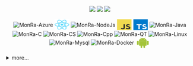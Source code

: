 <!--Hello
<h2><img src="https://emojis.slackmojis.com/emojis/images/1531849430/4246/blob-sunglasses.gif?1531849430" width="30"/> Hi 👋 , I'm MonRá! <img src="https://media.giphy.com/media/12oufCB0MyZ1Go/giphy.gif" width="50"></h2>
-->

<div>
  </p>
  <div align="center">
   <a href="https://www.facebook.com/ramon.chaib" target="_blank"><img src="https://img.shields.io/badge/-Facebook-%230077B5?style=for-the-badge&logo=facebook&logoColor=white" target="_blank"></a> 
  <a href="https://www.instagram.com/monrapps/" target="_blank"><img src="https://img.shields.io/badge/-Instagram-%23E4405F?style=for-the-badge&logo=instagram&logoColor=white" target="_blank"></a>
  <a href="https://www.linkedin.com/in/ramon-chaib-27007635/" target="_blank"><img src="https://img.shields.io/badge/-LinkedIn-%230077B5?style=for-the-badge&logo=linkedin&logoColor=white" target="_blank"></a>   
</div>
  
 <div style="display: inline_block" align="center"><br>
  <img align="center" alt="MonRa-Azure" height="30" width="40" src="https://cdn.jsdelivr.net/gh/devicons/devicon/icons/azure/azure-original.svg">
  <img align="center" alt="MonRa-React" height="30" width="40" src="https://raw.githubusercontent.com/devicons/devicon/master/icons/react/react-original.svg">
  <img align="center" alt="MonRa-NodeJs" height="30" width="40" src="https://cdn.jsdelivr.net/gh/devicons/devicon/icons/nodejs/nodejs-original.svg">
  <img align="center" alt="MonRa-Js" height="30" width="40" src="https://raw.githubusercontent.com/devicons/devicon/master/icons/javascript/javascript-original.svg">     <img align="center" alt="MonRa-Ts" height="30" width="40" src="https://raw.githubusercontent.com/devicons/devicon/master/icons/typescript/typescript-original.svg">
  <img align="center" alt="MonRa-Java" height="30" width="40" src="https://cdn.jsdelivr.net/gh/devicons/devicon/icons/java/java-original.svg">
  <img align="center" alt="MonRa-C" height="30" width="40" src="https://cdn.jsdelivr.net/gh/devicons/devicon/icons/c/c-original.svg">
  <img align="center" alt="MonRa-CS" height="30" width="40" src="https://cdn.jsdelivr.net/gh/devicons/devicon/icons/csharp/csharp-original.svg">
  <img align="center" alt="MonRa-Cpp" height="30" width="40" src="https://cdn.jsdelivr.net/gh/devicons/devicon/icons/cplusplus/cplusplus-original.svg">
  <img align="center" alt="MonRa-QT" height="30" width="40" src="https://cdn.jsdelivr.net/gh/devicons/devicon/icons/qt/qt-original.svg">
  <img align="center" alt="MonRa-Linux" height="30" width="40" src="https://cdn.jsdelivr.net/gh/devicons/devicon/icons/linux/linux-original.svg">
  <img align="center" alt="MonRa-Mysql" height="30" width="40" src="https://cdn.jsdelivr.net/gh/devicons/devicon/icons/mysql/mysql-original.svg">
  <img align="center" alt="MonRa-Docker" height="30" width="40" src="https://cdn.jsdelivr.net/gh/devicons/devicon/icons/docker/docker-original.svg">  
  <img align="center" alt="MonRa-Android" height="30" width="40" src="https://github.com/devicons/devicon/blob/master/icons/android/android-original.svg">
  
</div>
</a>

</br>
<!--
[![github activity graph](https://activity-graph.herokuapp.com/graph?username=monrapps&theme=chartreuse-dark)](https://github.com/monrapps/)
-->
<div>
<details>
      <summary>more...</summary>
      
<!--
### <img src="https://media.giphy.com/media/VgCDAzcKvsR6OM0uWg/giphy.gif" width="50"> A little more about me...  

```javascript
const monra = {
    pronouns: "He" | "Him",
    code: ["any"],
    askMeAbout: ["any"],
    technologies: {
        backEnd: {
            js: ["any"],
        },
        mobileApp: {
            native: ["Android Development"]
        },
        devOps: ["AWS", "Docker🐳", "Route53", "Nginx"],
        databases: ["mongo", "MySql", "sqlite"],
        misc: ["Firebase", "Socket.IO", "selenium", "open-cv", "php", "SuiteApp"]
    },
    architecture: ["Serverless Architecture", "Progressive web applications", "Single page applications"],
    currentFocus: "Building Robots to ease opertations",
    funFact: "There are two ways to write error-free programs; only the third one works"
};
```
-->

---
<!--START_SECTION:waka-->
![Code Time](http://img.shields.io/badge/Code%20Time-1%2C039%20hrs%204%20mins-blue)

![Profile Views](http://img.shields.io/badge/Profile%20Views-1-blue)

![Lines of code](https://img.shields.io/badge/From%20Hello%20World%20I%27ve%20Written-3.1%20million%20lines%20of%20code-blue)

**🐱 My GitHub Data** 

> 📦 50.6 kB Used in GitHub's Storage 
 > 
> 🏆 227 Contributions in the Year 2025
 > 
> 🚫 Not Opted to Hire
 > 
> 📜 24 Public Repositories 
 > 
> 🔑 20 Private Repositories 
 > 
**I'm an Early 🐤** 

```text
🌞 Morning                8307 commits        █████████░░░░░░░░░░░░░░░░   34.77 % 
🌆 Daytime                10853 commits       ███████████░░░░░░░░░░░░░░   45.43 % 
🌃 Evening                3711 commits        ████░░░░░░░░░░░░░░░░░░░░░   15.53 % 
🌙 Night                  1020 commits        █░░░░░░░░░░░░░░░░░░░░░░░░   04.27 % 
```
📅 **I'm Most Productive on Thursday** 

```text
Monday                   4446 commits        █████░░░░░░░░░░░░░░░░░░░░   18.61 % 
Tuesday                  4404 commits        █████░░░░░░░░░░░░░░░░░░░░   18.43 % 
Wednesday                4492 commits        █████░░░░░░░░░░░░░░░░░░░░   18.80 % 
Thursday                 5073 commits        █████░░░░░░░░░░░░░░░░░░░░   21.23 % 
Friday                   3228 commits        ███░░░░░░░░░░░░░░░░░░░░░░   13.51 % 
Saturday                 1302 commits        █░░░░░░░░░░░░░░░░░░░░░░░░   05.45 % 
Sunday                   946 commits         █░░░░░░░░░░░░░░░░░░░░░░░░   03.96 % 
```


📊 **This Week I Spent My Time On** 

```text
🕑︎ Time Zone: America/Sao_Paulo

💬 Programming Languages: 
C++                      25 mins             █████████████░░░░░░░░░░░░   53.22 % 
Other                    8 mins              █████░░░░░░░░░░░░░░░░░░░░   18.17 % 
INI                      7 mins              ████░░░░░░░░░░░░░░░░░░░░░   16.48 % 
YAML                     3 mins              ██░░░░░░░░░░░░░░░░░░░░░░░   06.30 % 
Markdown                 2 mins              █░░░░░░░░░░░░░░░░░░░░░░░░   05.83 % 

🔥 Editors: 
VS Code                  47 mins             █████████████████████████   100.00 % 

🐱‍💻 Projects: 
LIB_NBIOT_AT             16 mins             █████████░░░░░░░░░░░░░░░░   35.09 % 
Markdown                 11 mins             ██████░░░░░░░░░░░░░░░░░░░   24.00 % 
spc-arduino-nano-pulse-ji7 mins              ████░░░░░░░░░░░░░░░░░░░░░   16.48 % 
DEV_BC92                 3 mins              ██░░░░░░░░░░░░░░░░░░░░░░░   07.35 % 
COMM_MANAGER             3 mins              ██░░░░░░░░░░░░░░░░░░░░░░░   07.01 % 

💻 Operating System: 
Windows                  44 mins             ███████████████████████░░   93.70 % 
WSL                      3 mins              ██░░░░░░░░░░░░░░░░░░░░░░░   06.30 % 
```

**I Mostly Code in C** 

```text
C                        14 repos            █████░░░░░░░░░░░░░░░░░░░░   20.00 % 
JavaScript               7 repos             ██░░░░░░░░░░░░░░░░░░░░░░░   10.00 % 
TypeScript               6 repos             ██░░░░░░░░░░░░░░░░░░░░░░░   08.57 % 
Python                   5 repos             ██░░░░░░░░░░░░░░░░░░░░░░░   07.14 % 
HTML                     5 repos             ██░░░░░░░░░░░░░░░░░░░░░░░   07.14 % 
```



**Timeline**

![Lines of Code chart](https://raw.githubusercontent.com/monrapps/monrapps/master/assets/bar_graph.png)


 Last Updated on 03/02/2025 20:33:45 UTC
<!--END_SECTION:waka-->
